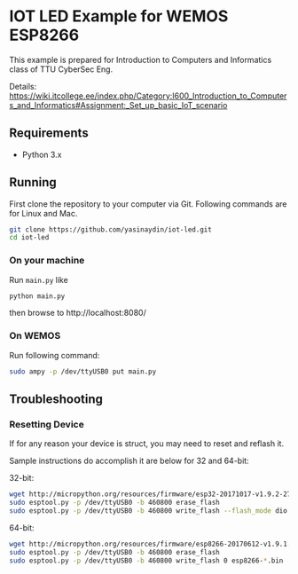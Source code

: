 # IOT LED Example for WEMOS ESP8266

This example is prepared for Introduction to Computers and Informatics class of TTU CyberSec Eng.

Details: https://wiki.itcollege.ee/index.php/Category:I600_Introduction_to_Computers_and_Informatics#Assignment:_Set_up_basic_IoT_scenario

## Requirements
* Python 3.x

## Running

First clone the repository to your computer via Git. Following commands are for Linux and Mac.
```sh
git clone https://github.com/yasinaydin/iot-led.git
cd iot-led
```

### On your machine

Run `main.py` like
```sh
python main.py
```
then browse to http://localhost:8080/

### On WEMOS

Run following command:

```sh
sudo ampy -p /dev/ttyUSB0 put main.py 
```

## Troubleshooting

### Resetting Device

If for any reason your device is struct, you may need to reset and reflash it.

Sample instructions do accomplish it are below for 32 and 64-bit:

32-bit:
```sh
wget http://micropython.org/resources/firmware/esp32-20171017-v1.9.2-279-g090b6b80.bin
sudo esptool.py -p /dev/ttyUSB0 -b 460800 erase_flash
sudo esptool.py -p /dev/ttyUSB0 -b 460800 write_flash --flash_mode dio 0x1000 esp32-*.bin
```

64-bit:
```sh
wget http://micropython.org/resources/firmware/esp8266-20170612-v1.9.1.bin
sudo esptool.py -p /dev/ttyUSB0 -b 460800 erase_flash
sudo esptool.py -p /dev/ttyUSB0 -b 460800 write_flash 0 esp8266-*.bin
```
